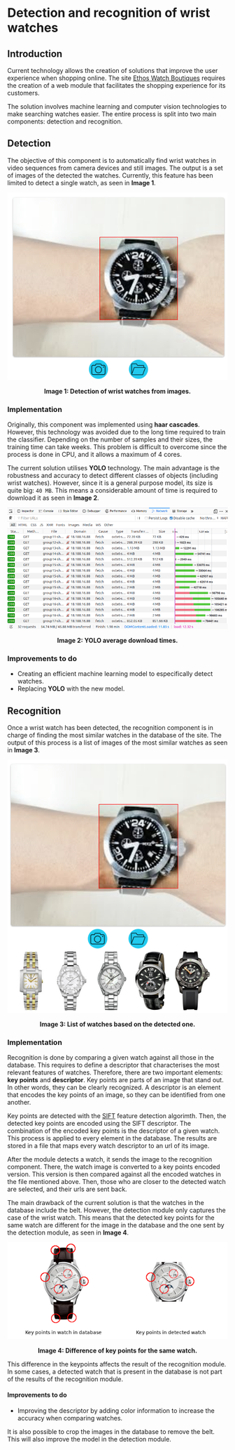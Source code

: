 # Detection and recognition of wrist watches

## Introduction

Current technology allows the creation of solutions that improve the user experience when shopping online. The site [Ethos Watch Boutiques](https://www.ethoswatches.com/) requires the creation of a web module that facilitates the shopping experience for its customers.

The solution involves machine learning and computer vision technologies to make searching watches easier. The entire process is split into two main components: detection and recognition.

## Detection
The objective of this component is to automatically find wrist watches in video sequences from camera devices and still images. The output is a set of images of the detected the watches. Currently, this feature has been limited to detect a single watch, as seen in **Image 1**.

<div style="text-align:center; font-weight: bold">
	<img src="./documentation-images/detection.png" />
	<p>Image 1: Detection of wrist watches from images.</p>
</div>

### Implementation
Originally, this component was implemented using **haar cascades**. However, this technology was avoided due to the long time required to train the classifier. Depending on the number of samples and their sizes, the training time can take weeks. This problem is difficult to overcome since the process is done in CPU, and it allows a maximum of 4 cores.

The current solution utilises **YOLO** technology. The main advantage is the robustness and accuracy to detect different classes of objects (including wrist watches). However, since it is a general purpose model, its size is quite big: `40 MB`. This means a considerable amount of time is required to download it as seen in **Image 2**.

<div style="text-align:center; font-weight: bold">
	<img src="./documentation-images/yolo_load_time.png" />
	<p>Image 2: YOLO average download times.</p>
</div>


### Improvements to do
- Creating an efficient machine learning model to especifically detect watches.
- Replacing **YOLO** with the new model.

## Recognition
Once a wrist watch has been detected, the recognition component is in charge of finding the most similar watches in the database of the site. The output of this process is a list of images of the most similar watches as seen in **Image 3**.

<div style="text-align:center; font-weight: bold">
	<img src="./documentation-images/recognition.png" />
	<p>Image 3: List of watches based on the detected one.</p>
</div>

### Implementation
Recognition is done by comparing a given watch against all those in the database. This requires to define a descriptor that characterises the most relevant features of watches. Therefore, there are two important elements: **key points** and **descriptor**. Key points are parts of an image that stand out. In other words, they can be clearly recognized. A descriptor is an element that encodes the key points of an image, so they can be identified from one another.

Key points are detected with the [SIFT](https://en.wikipedia.org/wiki/Scale-invariant_feature_transform) feature detection algorimth. Then, the detected key points are encoded using the SIFT descriptor. The combination of the encoded key points is the descriptor of a given watch. This process is applied to every element in the database. The results are stored in a file that maps every watch descriptor to an url of its image.

After the module detects a watch, it sends the image to the recognition component. There, the watch image is converted to a key points encoded version. This version is then compared against all the encoded watches in the file mentioned above. Then, those who are closer to the detected watch are selected, and their urls are sent back.

The main drawback of the current solution is that the watches in the database include the belt. However, the detection module only captures the case of the wrist watch. This means that the detected key points for the same watch are different for the image in the database and the one sent by the detection module, as seen in **Image 4**.

<div style="text-align:center; font-weight: bold">
	<img src="./documentation-images/key_points_difference.png" />
	<p>Image 4: Difference of key points for the same watch.</p>
</div>

This difference in the keypoints affects the result of the recognition module. In some cases, a detected watch that is present in the database is not part of the results of the recognition module.

#### Improvements to do

- Improving the descriptor by adding color information to increase the accuracy when comparing watches.

It is also possible to crop the images in the database to remove the belt. This will also improve the model in the detection module.